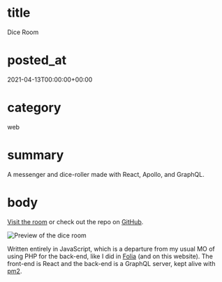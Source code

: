 # title
Dice Room

# posted_at
2021-04-13T00:00:00+00:00

# category
web

# summary
A messenger and dice-roller made with React, Apollo, and GraphQL.

# body
[Visit the room](https://parvifolium.net/dice-room) or check out the repo on <a href="https://github.com/blaine-t-bush/dice-room" class="has-icon"><i class="fab fa-github"></i> <span>GitHub</span></a>.

![Preview of the dice room](/img/portfolio/diceroom_preview.png)

Written entirely in JavaScript, which is a departure from my usual MO of using PHP for the back-end, like I did in [Folia](https://parvifolium.net/posts/folia) (and on this website). The front-end is React and the back-end is a GraphQL server, kept alive with [pm2](https://www.npmjs.com/package/pm2).